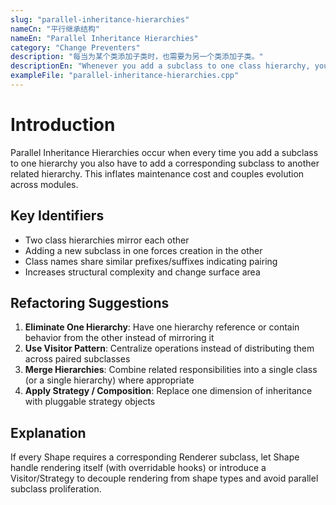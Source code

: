 ```yaml
---
slug: "parallel-inheritance-hierarchies"
nameCn: "平行继承结构"
nameEn: "Parallel Inheritance Hierarchies"
category: "Change Preventers"
description: "每当为某个类添加子类时，也需要为另一个类添加子类。"
descriptionEn: "Whenever you add a subclass to one class hierarchy, you must add a corresponding subclass to another."
exampleFile: "parallel-inheritance-hierarchies.cpp"
---
```


# Introduction

Parallel Inheritance Hierarchies occur when every time you add a subclass to one hierarchy you also have to add a corresponding subclass to another related hierarchy. This inflates maintenance cost and couples evolution across modules.

## Key Identifiers

- Two class hierarchies mirror each other
- Adding a new subclass in one forces creation in the other
- Class names share similar prefixes/suffixes indicating pairing
- Increases structural complexity and change surface area

## Refactoring Suggestions

1. **Eliminate One Hierarchy**: Have one hierarchy reference or contain behavior from the other instead of mirroring it
2. **Use Visitor Pattern**: Centralize operations instead of distributing them across paired subclasses
3. **Merge Hierarchies**: Combine related responsibilities into a single class (or a single hierarchy) where appropriate
4. **Apply Strategy / Composition**: Replace one dimension of inheritance with pluggable strategy objects

## Explanation

If every Shape requires a corresponding Renderer subclass, let Shape handle rendering itself (with overridable hooks) or introduce a Visitor/Strategy to decouple rendering from shape types and avoid parallel subclass proliferation.